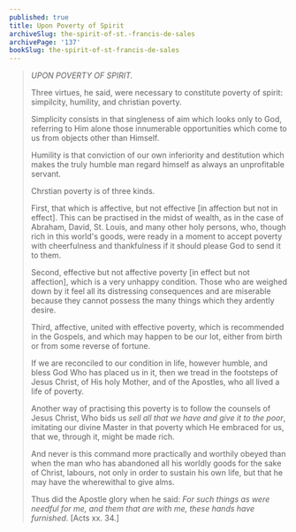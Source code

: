 ```yaml
---
published: true
title: Upon Poverty of Spirit
archiveSlug: the-spirit-of-st.-francis-de-sales
archivePage: '137'
bookSlug: the-spirit-of-st-francis-de-sales
---
```


> *UPON POVERTY OF SPIRIT.*
> 
> Three virtues, he said, were necessary to constitute poverty of spirit: simpilcity, humility, and christian poverty.
> 
> Simplicity consists in that singleness of aim which looks only to God, referring to Him alone those innumerable opportunities which come to us from objects other than Himself.
> 
> Humility is that conviction of our own inferiority and destitution which makes the truly humble man regard himself as always an unprofitable servant.
> 
> Chrstian poverty is of three kinds.
> 
> First, that which is affective, but not effective [in affection but not in effect]. This can be practised in the midst of wealth, as in the case of Abraham, David, St. Louis, and many other holy persons, who, though rich in this world's goods, were ready in a moment to accept poverty with cheerfulness and thankfulness if it should please God to send it to them.
> 
> Second, effective but not affective poverty [in effect but not affection], which is a very unhappy condition. Those who are weighed down by it feel all its distressing consequences and are miserable because they cannot possess the many things which they ardently desire.
> 
> Third, affective, united with effective poverty, which is recommended in the Gospels, and which may happen to be our lot, either from birth or from some reverse of fortune.
> 
> If we are reconciled to our condition in life, however humble, and bless God Who has placed us in it, then we tread in the footsteps of Jesus Christ, of His holy Mother, and of the Apostles, who all lived a life of poverty.
> 
> Another way of practising this poverty is to follow the counsels of Jesus Christ, Who bids us *sell all that we have and give it to the poor*, imitating our divine Master in that poverty which He embraced for us, that we, through it, might be made rich.
> 
> And never is this command more practically and worthily obeyed than when the man who has abandoned all his worldly goods for the sake of Christ, labours, not only in order to sustain his own life, but that he may have the wherewithal to give alms.
> 
> Thus did the Apostle glory when he said: *For such things as were needful for me, and them that are with me, these hands have furnished*. [Acts xx. 34.]

